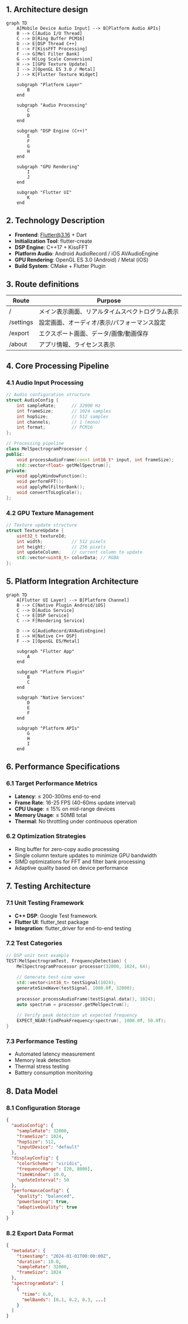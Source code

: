 ## 1. Architecture design

```mermaid
graph TD
    A[Mobile Device Audio Input] --> B[Platform Audio APIs]
    B --> C[Audio I/O Thread]
    C --> D[Ring Buffer PCM16]
    D --> E[DSP Thread C++]
    E --> F[KissFFT Processing]
    F --> G[Mel Filter Bank]
    G --> H[Log Scale Conversion]
    H --> I[GPU Texture Update]
    I --> J[OpenGL ES 3.0 / Metal]
    J --> K[Flutter Texture Widget]
    
    subgraph "Platform Layer"
        B
    end
    
    subgraph "Audio Processing"
        C
        D
    end
    
    subgraph "DSP Engine (C++)"
        E
        F
        G
        H
    end
    
    subgraph "GPU Rendering"
        I
        J
    end
    
    subgraph "Flutter UI"
        K
    end
```

## 2. Technology Description

- **Frontend**: Flutter@3.16 + Dart
- **Initialization Tool**: flutter-create
- **DSP Engine**: C++17 + KissFFT
- **Platform Audio**: Android AudioRecord / iOS AVAudioEngine
- **GPU Rendering**: OpenGL ES 3.0 (Android) / Metal (iOS)
- **Build System**: CMake + Flutter Plugin

## 3. Route definitions

| Route | Purpose |
|-------|---------|
| / | メイン表示画面、リアルタイムスペクトログラム表示 |
| /settings | 設定画面、オーディオ/表示/パフォーマンス設定 |
| /export | エクスポート画面、データ/画像/動画保存 |
| /about | アプリ情報、ライセンス表示 |

## 4. Core Processing Pipeline

### 4.1 Audio Input Processing
```cpp
// Audio configuration structure
struct AudioConfig {
    int sampleRate;      // 32000 Hz
    int frameSize;       // 1024 samples
    int hopSize;         // 512 samples
    int channels;        // 1 (mono)
    int format;          // PCM16
};

// Processing pipeline
class MelSpectrogramProcessor {
public:
    void processAudioFrame(const int16_t* input, int frameSize);
    std::vector<float> getMelSpectrum();
private:
    void applyWindowFunction();
    void performFFT();
    void applyMelFilterBank();
    void convertToLogScale();
};
```

### 4.2 GPU Texture Management
```cpp
// Texture update structure
struct TextureUpdate {
    uint32_t textureId;
    int width;           // 512 pixels
    int height;          // 256 pixels
    int updateColumn;    // current column to update
    std::vector<uint8_t> colorData; // RGBA
};
```

## 5. Platform Integration Architecture

```mermaid
graph TD
    A[Flutter UI Layer] --> B[Platform Channel]
    B --> C[Native Plugin Android/iOS]
    C --> D[Audio Service]
    C --> E[DSP Service]
    C --> F[Rendering Service]
    
    D --> G[AudioRecord/AVAudioEngine]
    E --> H[Native C++ DSP]
    F --> I[OpenGL ES/Metal]
    
    subgraph "Flutter App"
        A
    end
    
    subgraph "Platform Plugin"
        B
        C
    end
    
    subgraph "Native Services"
        D
        E
        F
    end
    
    subgraph "Platform APIs"
        G
        H
        I
    end
```

## 6. Performance Specifications

### 6.1 Target Performance Metrics
- **Latency**: ≤ 200-300ms end-to-end
- **Frame Rate**: 16-25 FPS (40-60ms update interval)
- **CPU Usage**: ≤ 15% on mid-range devices
- **Memory Usage**: ≤ 50MB total
- **Thermal**: No throttling under continuous operation

### 6.2 Optimization Strategies
- Ring buffer for zero-copy audio processing
- Single column texture updates to minimize GPU bandwidth
- SIMD optimizations for FFT and filter bank processing
- Adaptive quality based on device performance

## 7. Testing Architecture

### 7.1 Unit Testing Framework
- **C++ DSP**: Google Test framework
- **Flutter UI**: flutter_test package
- **Integration**: flutter_driver for end-to-end testing

### 7.2 Test Categories
```cpp
// DSP unit test example
TEST(MelSpectrogramTest, FrequencyDetection) {
    MelSpectrogramProcessor processor(32000, 1024, 64);
    
    // Generate test sine wave
    std::vector<int16_t> testSignal(1024);
    generateSineWave(testSignal, 1000.0f, 32000);
    
    processor.processAudioFrame(testSignal.data(), 1024);
    auto spectrum = processor.getMelSpectrum();
    
    // Verify peak detection at expected frequency
    EXPECT_NEAR(findPeakFrequency(spectrum), 1000.0f, 50.0f);
}
```

### 7.3 Performance Testing
- Automated latency measurement
- Memory leak detection
- Thermal stress testing
- Battery consumption monitoring

## 8. Data Model

### 8.1 Configuration Storage
```json
{
  "audioConfig": {
    "sampleRate": 32000,
    "frameSize": 1024,
    "hopSize": 512,
    "inputDevice": "default"
  },
  "displayConfig": {
    "colorScheme": "viridis",
    "frequencyRange": [20, 8000],
    "timeWindow": 10.0,
    "updateInterval": 50
  },
  "performanceConfig": {
    "quality": "balanced",
    "powerSaving": true,
    "adaptiveQuality": true
  }
}
```

### 8.2 Export Data Format
```json
{
  "metadata": {
    "timestamp": "2024-01-01T00:00:00Z",
    "duration": 10.0,
    "sampleRate": 32000,
    "frameSize": 1024
  },
  "spectrogramData": [
    {
      "time": 0.0,
      "melBands": [0.1, 0.2, 0.3, ...]
    }
  ]
}
```